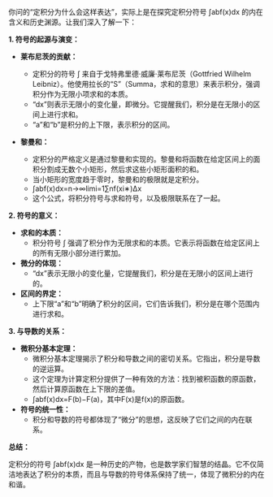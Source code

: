 你问的“定积分为什么会这样表达”，实际上是在探究定积分符号 ∫ab​f(x)dx 的内在含义和历史渊源。让我们深入了解一下：

**1. 符号的起源与演变：**

- **莱布尼茨的贡献：**
    
    - 定积分的符号 ∫ 来自于戈特弗里德·威廉·莱布尼茨（Gottfried Wilhelm Leibniz）。他使用拉长的“S”（Summa，求和的意思）来表示积分，强调积分作为无限小项求和的本质。
    - “dx”则表示无限小的变化量，即微分。它提醒我们，积分是在无限小的区间上进行求和。
    - “a”和“b”是积分的上下限，表示积分的区间。
- **黎曼和：**
    
    - 定积分的严格定义是通过黎曼和实现的。黎曼和将函数在给定区间上的面积分割成无数个小矩形，然后求这些小矩形面积的和。
    - 当小矩形的宽度趋于零时，黎曼和的极限就是定积分。
    - ∫ab​f(x)dx=n→∞lim​i=1∑n​f(xi∗​)Δx
    - 这个公式，将积分符号与求和符号，以及极限联系在了一起。

**2. 符号的意义：**

- **求和的本质：**
    - 积分符号 ∫ 强调了积分作为无限求和的本质。它表示将函数在给定区间上的所有无限小部分进行累加。
- **微分的体现：**
    - “dx”表示无限小的变化量，它提醒我们，积分是在无限小的区间上进行的。
- **区间的界定：**
    - 上下限“a”和“b”明确了积分的区间，它们告诉我们，积分是在哪个范围内进行求和。

**3. 与导数的关系：**

- **微积分基本定理：**
    - 微积分基本定理揭示了积分和导数之间的密切关系。它指出，积分是导数的逆运算。
    - 这个定理为计算定积分提供了一种有效的方法：找到被积函数的原函数，然后计算原函数在上下限的差值。
    - ∫ab​f(x)dx=F(b)−F(a)，其中F(x)是f(x)的原函数。
- **符号的统一性：**
    - 积分和导数的符号都体现了“微分”的思想，这反映了它们之间的内在联系。

**总结：**

定积分的符号 ∫ab​f(x)dx 是一种历史的产物，也是数学家们智慧的结晶。它不仅简洁地表达了积分的本质，而且与导数的符号体系保持了统一，体现了微积分的内在和谐。